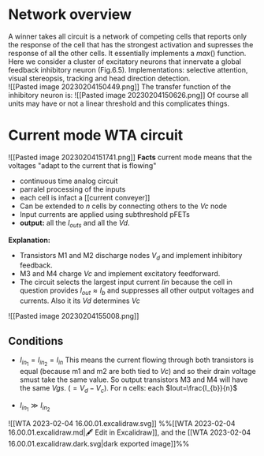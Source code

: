 
# Network overview
A winner takes all circuit is a network of competing cells that reports only the response of the cell that has the strongest activation and supresses the response of all the other cells. It essentially implements a $max()$ function. Here we consider a cluster of excitatory neurons that innervate a global feedback inhibitory neuron (Fig.6.5). Implementations: selective attention, visual stereopsis, tracking and head direction detection.  
![[Pasted image 20230204150449.png]]
The transfer function of the inhibitory neuron is: 
![[Pasted image 20230204150626.png]]
Of course all units may have or not a linear threshold and this complicates things. 

# Current mode WTA circuit
![[Pasted image 20230204151741.png]]
**Facts**
current mode means that the voltages "adapt to the current that is flowing"
- continuous time analog circuit
- parralel processing of the inputs
- each cell is infact a [[current conveyer]]
- Can be extended to $n$ cells by connecting others to the $Vc$ node
- Input currents are applied using subthreshold pFETs
- **output:** all the $I_{outs}$ and all the $Vd$.

**Explanation:**
- Transistors M1 and M2 discharge nodes $V_{d}$ and implement inhibitory feedback.
- M3 and M4 charge $Vc$ and implement excitatory feedforward. 
- The circuit selects the largest input current $Iin$ because the cell in question provides $I_{out} \approx I_{b}$ and suppresses all other output voltages and currents. Also it its $Vd$ determines $Vc$  



![[Pasted image 20230204155008.png]]
## Conditions

- $I_{in_{1}} = I_{in_{2}}=I_{in}$
This means the current flowing through both transistors is equal (because m1 and m2 are both tied to $Vc$) and so their drain voltage smust take the same value. So output transistors M3 and M4 will have the same $Vgs$. ($=V_{d}-V_{c}$). 
For n cells: each $Iout=\frac{I_{b}}{n}$

- $I_{in_{1}}\gg I_{in_{2}}$

![[WTA 2023-02-04 16.00.01.excalidraw.svg]]
%%[[WTA 2023-02-04 16.00.01.excalidraw.md|🖋 Edit in Excalidraw]], and the [[WTA 2023-02-04 16.00.01.excalidraw.dark.svg|dark exported image]]%%